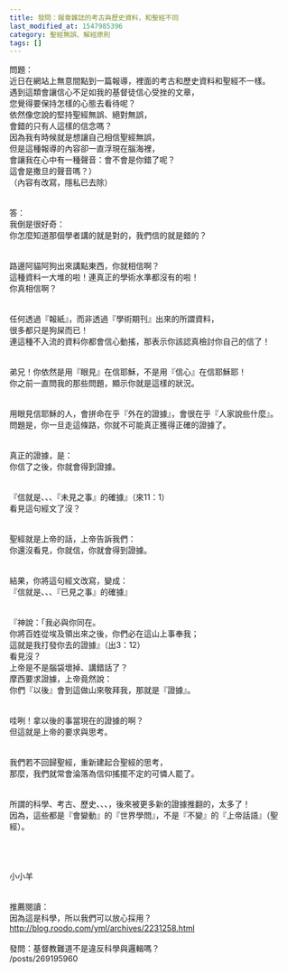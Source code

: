 ```yaml
---
title: 發問：報章雜誌的考古與歷史資料，和聖經不同
last_modified_at: 1547985396
category: 聖經無誤、解經原則
tags: []
---
```


問題：<br>近日在網站上無意間點到一篇報導，裡面的考古和歷史資料和聖經不一樣。<br>遇到這類會讓信心不足如我的基督徒信心受挫的文章，<br>您覺得要保持怎樣的心態去看待呢？<br>依然像您說的堅持聖經無誤、絕對無誤，<br>會錯的只有人這樣的信念嗎？<br> 因為我有時候就是想讓自己相信聖經無誤，<br>但是這種報導的內容卻一直浮現在腦海裡，<br>會讓我在心中有一種聲音：會不會是你錯了呢？<br>這會是撒旦的聲音嗎？）<br>（內容有改寫，隱私已去除）<br><!--more--> <br><br>答：<br>我倒是很好奇：<br>你怎麼知道那個學者講的就是對的，我們信的就是錯的？<br> <br><br>路邊阿貓阿狗出來講點東西，你就相信啊？<br>這種資料一大堆的啦！連真正的學術水準都沒有的啦！<br>你真相信啊？<br> <br><br>任何透過『報紙』，而非透過『學術期刊』出來的所謂資料，<br>很多都只是狗屎而已！<br>連這種不入流的資料你都會信心動搖，那表示你該認真檢討你自己的信了！<br> <br> <br>弟兄！你依然是用『眼見』在信耶穌，不是用『信心』在信耶穌耶！<br>你之前一直問我的那些問題，顯示你就是這樣的狀況。<br><br><br>用眼見信耶穌的人，會拼命在乎『外在的證據』，會很在乎『人家說些什麼』。<br>問題是，你一旦走這條路，你就不可能真正獲得正確的證據了。<br><br> <br>真正的證據，是：<br>你信了之後，你就會得到證據。<br><br> <br>『信就是、、、『未見之事』的確據』（來11：1）<br>看見這句經文了沒？<br><br><br>聖經就是上帝的話，上帝告訴我們：<br>你還沒看見，你就信，你就會得到證據。<br><br><br>結果，你將這句經文改寫，變成：<br>『信就是、、、『已見之事』的確據』<br> <br><br>『神說：「我必與你同在。<br>你將百姓從埃及領出來之後，你們必在這山上事奉我；<br>這就是我打發你去的證據』（出3：12）<br>看見沒？<br>上帝是不是腦袋壞掉、講錯話了？<br>摩西要求證據，上帝竟然說：<br>你們『以後』會到這做山來敬拜我，那就是『證據』。<br> <br><br>哇咧！拿以後的事當現在的證據的啊？<br>但這就是上帝的要求與思考。<br> <br><br>我們若不回歸聖經，重新建起合聖經的思考，<br>那麼，我們就常會淪落為信仰搖擺不定的可憐人罷了。<br><br><br>所謂的科學、考古、歷史、、、，後來被更多新的證據推翻的，太多了！<br>因為，這些都是『會變動』的『世界學問』，不是『不變』的『上帝話語』（聖經）。<br><br> <br><br><br>小小羊<br><br><br>推薦閱讀：<br>因為這是科學，所以我們可以放心採用？ <br>http://blog.roodo.com/yml/archives/2231258.html<br> <br>發問：基督教難道不是違反科學與邏輯嗎？ <br>/posts/269195960<br><br><br><br>
